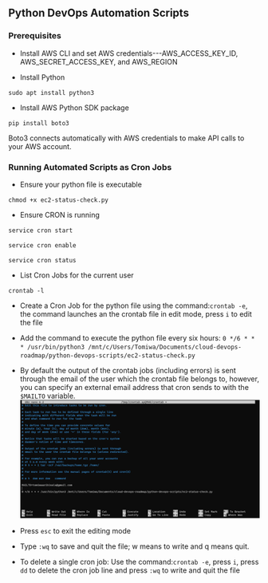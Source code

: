 ## Python DevOps Automation Scripts

### Prerequisites

- Install AWS CLI and set AWS credentials---AWS_ACCESS_KEY_ID, AWS_SECRET_ACCESS_KEY, and AWS_REGION

- Install Python 
```
sudo apt install python3
```

- Install AWS Python SDK package
```
pip install boto3
```
Boto3 connects automatically with AWS credentials to make API calls to your AWS account. 

### Running Automated Scripts as Cron Jobs 

- Ensure your python file is executable 
```
chmod +x ec2-status-check.py
```

- Ensure CRON is running
```
service cron start
```
```
service cron enable
```
```
service cron status
```

- List Cron Jobs for the current user 
```
crontab -l
```

- Create a Cron Job for the python file using the command:`crontab -e`, the command launches an the crontab file in edit mode, press `i` to edit the file

- Add the command to execute the python file every six hours:
`0 */6 * * * /usr/bin/python3 /mnt/c/Users/Tomiwa/Documents/cloud-devops-roadmap/python-devops-scripts/ec2-status-check.py`

- By default the output of the crontab jobs (including errors) is sent through the email of the user which the crontab file belongs to, however, you can specify an external email address that cron sends to with the `$MAILTO` variable. 
![./images/CRON.PNG](./images/CRON.PNG)

- Press `esc` to exit the editing mode

- Type `:wq` to save and quit the file; w means to write and q means quit.

- To delete a single cron job: Use the command:`crontab -e`, press `i`, press `dd` to delete the cron job line and press `:wq` to write and quit the file